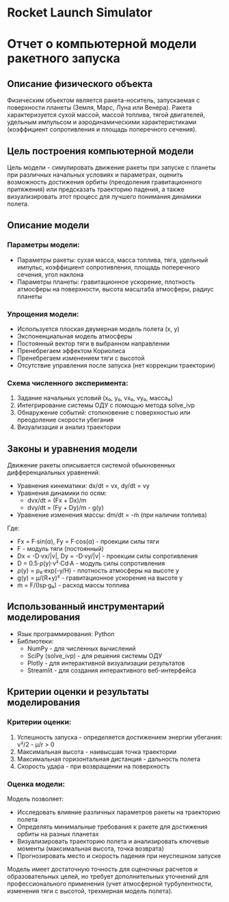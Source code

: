 # Rocket Launch Simulator
# Отчет о компьютерной модели ракетного запуска

## Описание физического объекта
Физическим объектом является ракета-носитель, запускаемая с поверхности планеты (Земля, Марс, Луна или Венера). Ракета характеризуется сухой массой, массой топлива, тягой двигателей, удельным импульсом и аэродинамическими характеристиками (коэффициент сопротивления и площадь поперечного сечения).

## Цель построения компьютерной модели
Цель модели - симулировать движение ракеты при запуске с планеты при различных начальных условиях и параметрах, оценить возможность достижения орбиты (преодоления гравитационного притяжения) или предсказать траекторию падения, а также визуализировать этот процесс для лучшего понимания динамики полета.

## Описание модели
### Параметры модели:
- Параметры ракеты: сухая масса, масса топлива, тяга, удельный импульс, коэффициент сопротивления, площадь поперечного сечения, угол наклона
- Параметры планеты: гравитационное ускорение, плотность атмосферы на поверхности, высота масштаба атмосферы, радиус планеты

### Упрощения модели:
- Используется плоская двумерная модель полета (x, y)
- Экспоненциальная модель атмосферы
- Постоянный вектор тяги в выбранном направлении
- Пренебрегаем эффектом Кориолиса
- Пренебрегаем изменением тяги с высотой
- Отсутствие управления после запуска (нет коррекции траектории)

### Схема численного эксперимента:
1. Задание начальных условий (x₀, y₀, vx₀, vy₀, масса₀)
2. Интегрирование системы ОДУ с помощью метода solve_ivp
3. Обнаружение событий: столкновение с поверхностью или преодоление скорости убегания
4. Визуализация и анализ траектории

## Законы и уравнения модели
Движение ракеты описывается системой обыкновенных дифференциальных уравнений:

- Уравнения кинематики: dx/dt = vx, dy/dt = vy
- Уравнения динамики по осям:
  - dvx/dt = (Fx + Dx)/m
  - dvy/dt = (Fy + Dy)/m - g(y)
- Уравнение изменения массы: dm/dt = -ṁ (при наличии топлива)

Где:
- Fx = F·sin(α), Fy = F·cos(α) - проекции силы тяги
- F - модуль тяги (постоянный)
- Dx = -D·vx/|v|, Dy = -D·vy/|v| - проекции силы сопротивления
- D = 0.5·ρ(y)·v²·Cd·A - модуль силы сопротивления
- ρ(y) = ρ₀·exp(-y/H) - плотность атмосферы на высоте y
- g(y) = μ/(R+y)² - гравитационное ускорение на высоте y
- ṁ = F/(Isp·g₀) - расход массы топлива

## Использованный инструментарий моделирования
- Язык программирования: Python
- Библиотеки:
  - NumPy - для численных вычислений
  - SciPy (solve_ivp) - для решения системы ОДУ
  - Plotly - для интерактивной визуализации результатов
  - Streamlit - для создания интерактивного веб-интерфейса

## Критерии оценки и результаты моделирования
### Критерии оценки:
1. Успешность запуска - определяется достижением энергии убегания: v²/2 - μ/r > 0
2. Максимальная высота - наивысшая точка траектории
3. Максимальная горизонтальная дистанция - дальность полета
4. Скорость удара - при возвращении на поверхность

### Оценка модели:
Модель позволяет:
- Исследовать влияние различных параметров ракеты на траекторию полета
- Определять минимальные требования к ракете для достижения орбиты на разных планетах
- Визуализировать траекторию полета и анализировать ключевые моменты (максимальная высота, точка возврата)
- Прогнозировать место и скорость падения при неуспешном запуске

Модель имеет достаточную точность для оценочных расчетов и образовательных целей, но требует дополнительных уточнений для профессионального применения (учет атмосферной турбулентности, изменения тяги с высотой, трехмерная модель полета).
